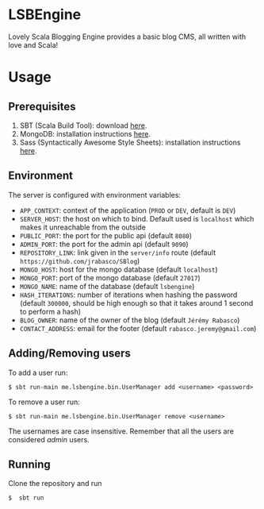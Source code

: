 # LSBEngine
Lovely Scala Blogging Engine provides a basic blog CMS, all written with love and Scala!

# Usage

## Prerequisites

1. SBT (Scala Build Tool): download [here](http://www.scala-sbt.org/download.html).
2. MongoDB: installation instructions [here](https://docs.mongodb.com/manual/installation/).
3. Sass (Syntactically Awesome Style Sheets): installation instructions [here](http://sass-lang.com/install).

## Environment

The server is configured with environment variables:

- `APP_CONTEXT`: context of the application (`PROD` or `DEV`, default is `DEV`)
- `SERVER_HOST`: the host on which to bind. Default used is `localhost` which makes it unreachable from the outside
- `PUBLIC_PORT`: the port for the public api (default `8080`)
- `ADMIN_PORT`: the port for the admin api (default `9090`)
- `REPOSITORY_LINK`: link given in the `server/info` route (default `https://github.com/jrabasco/SBlog`)
- `MONGO_HOST`: host for the mongo database (default `localhost`)
- `MONGO_PORT`: port of the mongo database (default `27017`)
- `MONGO_NAME`: name of the database (default `lsbengine`)
- `HASH_ITERATIONS`: number of iterations when hashing the password (default `300000`, should be high enough so that it 
takes around 1 second to perform a hash)
- `BLOG_OWNER`: name of the owner of the blog (default `Jérémy Rabasco`)
- `CONTACT_ADDRESS`: email for the footer (default `rabasco.jeremy@gmail.com`)

## Adding/Removing users

To add a user run:

```
$ sbt run-main me.lsbengine.bin.UserManager add <username> <password>
```

To remove a user run:
```
$ sbt run-main me.lsbengine.bin.UserManager remove <username>
```

The usernames are case insensitive. Remember that all the users are considered _admin_ users.

## Running

Clone the repository and run

```
$  sbt run
```
